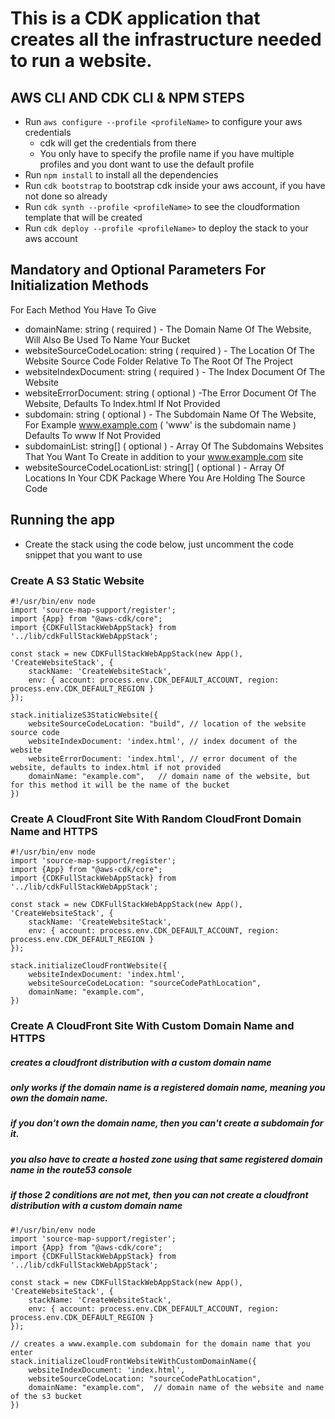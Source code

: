 # This is a CDK application that creates all the infrastructure needed to run a website. 

## AWS CLI AND CDK CLI & NPM STEPS
- Run `aws configure --profile <profileName>` to configure your aws credentials
  - cdk will get the credentials from there
  - You only have to specify the profile name if you have multiple profiles and you dont want to use the default profile
- Run `npm install` to install all the dependencies
- Run `cdk bootstrap` to bootstrap cdk inside your aws account, if you have not done so already
- Run `cdk synth --profile <profileName>` to see the cloudformation template that will be created
- Run `cdk deploy --profile <profileName>` to deploy the stack to your aws account


## Mandatory and Optional Parameters For Initialization Methods 
For Each Method You Have To Give 
- domainName: string ( required ) - The Domain Name Of The Website, Will Also Be Used To Name Your Bucket
- websiteSourceCodeLocation: string ( required ) - The Location Of The Website Source Code Folder Relative To The Root Of The Project 
- websiteIndexDocument: string ( required ) - The Index Document Of The Website
- websiteErrorDocument: string ( optional ) -The Error Document Of The Website, Defaults To Index.html If Not Provided
- subdomain: string ( optional ) - The Subdomain Name Of The Website, For Example www.example.com ( 'www' is the subdomain name ) Defaults To www If Not Provided
- subdomainList: string[] ( optional ) - Array Of The Subdomains Websites That You Want To Create in addition to your www.example.com site
- websiteSourceCodeLocationList: string[] ( optional ) - Array Of Locations In Your CDK Package Where You Are Holding The Source Code

## Running the app
- Create the stack using the code below, just uncomment the code snippet that you want to use

### Create A S3 Static Website
```
#!/usr/bin/env node
import 'source-map-support/register';
import {App} from "@aws-cdk/core";
import {CDKFullStackWebAppStack} from '../lib/cdkFullStackWebAppStack';

const stack = new CDKFullStackWebAppStack(new App(), 'CreateWebsiteStack', {
    stackName: 'CreateWebsiteStack',
    env: { account: process.env.CDK_DEFAULT_ACCOUNT, region: process.env.CDK_DEFAULT_REGION }
});

stack.initializeS3StaticWebsite({
    websiteSourceCodeLocation: "build", // location of the website source code
    websiteIndexDocument: 'index.html', // index document of the website
    websiteErrorDocument: 'index.html', // error document of the website, defaults to index.html if not provided
    domainName: "example.com",   // domain name of the website, but for this method it will be the name of the bucket
})
```

### Create A CloudFront Site With Random CloudFront Domain Name and HTTPS

```
#!/usr/bin/env node
import 'source-map-support/register';
import {App} from "@aws-cdk/core";
import {CDKFullStackWebAppStack} from '../lib/cdkFullStackWebAppStack';

const stack = new CDKFullStackWebAppStack(new App(), 'CreateWebsiteStack', {
    stackName: 'CreateWebsiteStack',
    env: { account: process.env.CDK_DEFAULT_ACCOUNT, region: process.env.CDK_DEFAULT_REGION }
});

stack.initializeCloudFrontWebsite({
    websiteIndexDocument: 'index.html',
    websiteSourceCodeLocation: "sourceCodePathLocation",
    domainName: "example.com",
})
```


### Create A CloudFront Site With Custom Domain Name and HTTPS
##### creates a cloudfront distribution with a custom domain name
##### only works if the domain name is a registered domain name, meaning you own the domain name.
##### if you don't own the domain name, then you can't create a subdomain for it.
##### you also have to create a hosted zone using that same registered domain name in the route53 console
##### if those 2 conditions are not met, then you can not create a cloudfront distribution with a custom domain name
```
#!/usr/bin/env node
import 'source-map-support/register';
import {App} from "@aws-cdk/core";
import {CDKFullStackWebAppStack} from '../lib/cdkFullStackWebAppStack';

const stack = new CDKFullStackWebAppStack(new App(), 'CreateWebsiteStack', {
    stackName: 'CreateWebsiteStack',
    env: { account: process.env.CDK_DEFAULT_ACCOUNT, region: process.env.CDK_DEFAULT_REGION }
});

// creates a www.example.com subdomain for the domain name that you enter
stack.initializeCloudFrontWebsiteWithCustomDomainName({
    websiteIndexDocument: 'index.html',
    websiteSourceCodeLocation: "sourceCodePathLocation",
    domainName: "example.com",  // domain name of the website and name of the s3 bucket
})
```
